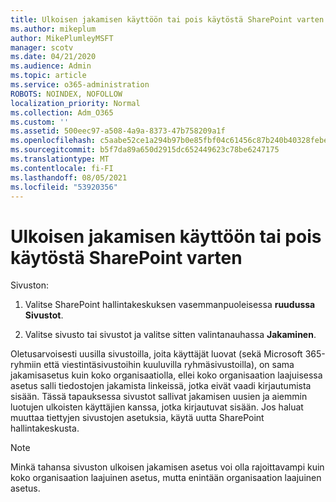 ```yaml
---
title: Ulkoisen jakamisen käyttöön tai pois käytöstä SharePoint varten
ms.author: mikeplum
author: MikePlumleyMSFT
manager: scotv
ms.date: 04/21/2020
ms.audience: Admin
ms.topic: article
ms.service: o365-administration
ROBOTS: NOINDEX, NOFOLLOW
localization_priority: Normal
ms.collection: Adm_O365
ms.custom: ''
ms.assetid: 500eec97-a508-4a9a-8373-47b758209a1f
ms.openlocfilehash: c5aabe52ce1a294b97b0e85fbf04c61456c87b240b40328febe1634aad1a17c6
ms.sourcegitcommit: b5f7da89a650d2915dc652449623c78be6247175
ms.translationtype: MT
ms.contentlocale: fi-FI
ms.lasthandoff: 08/05/2021
ms.locfileid: "53920356"
---
```

# <a name="turn-external-sharing-on-or-off-for-a-sharepoint-site"></a>Ulkoisen jakamisen käyttöön tai pois käytöstä SharePoint varten

Sivuston:
  
1. Valitse SharePoint hallintakeskuksen vasemmanpuoleisessa **ruudussa Sivustot**.
    
2. Valitse sivusto tai sivustot ja valitse sitten valintanauhassa **Jakaminen**.
    
Oletusarvoisesti uusilla sivustoilla, joita käyttäjät luovat (sekä Microsoft 365-ryhmiin että viestintäsivustoihin kuuluvilla ryhmäsivustoilla), on sama jakamisasetus kuin koko organisaatiolla, ellei koko organisaation laajuisessa asetus salli tiedostojen jakamista linkeissä, jotka eivät vaadi kirjautumista sisään. Tässä tapauksessa sivustot sallivat jakamisen uusien ja aiemmin luotujen ulkoisten käyttäjien kanssa, jotka kirjautuvat sisään. Jos haluat muuttaa tiettyjen sivustojen asetuksia, käytä uutta SharePoint hallintakeskusta.
  
> [!NOTE]
> Minkä tahansa sivuston ulkoisen jakamisen asetus voi olla rajoittavampi kuin koko organisaation laajuinen asetus, mutta enintään organisaation laajuinen asetus. 
  

